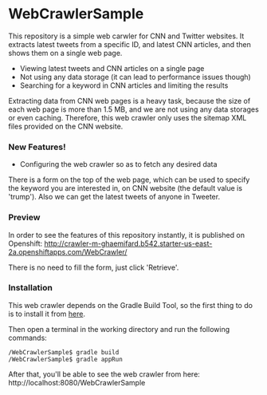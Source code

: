 # WebCrawlerSample
 
This repository is a simple web carwler for CNN and Twitter websites. It extracts latest tweets from a specific ID, and latest CNN articles, and then shows them on a single web page. 

  - Viewing latest tweets and CNN articles on a single page
  - Not using any data storage (it can lead to performance issues though)
  - Searching for a keyword in CNN articles and limiting the results

Extracting data from CNN web pages is a heavy task, because the size of each web page is more than 1.5 MB, and we are not using any data storages or even caching. Therefore, this web crawler only uses the sitemap XML files provided on the CNN website.  

### New Features!

  - Configuring the web crawler so as to fetch any desired data 

There is a form on the top of the web page, which can be used to specify the keyword you are interested in, on CNN website (the default value is 'trump'). Also we can get the latest tweets of anyone in Tweeter.

### Preview

In order to see the features of this repository instantly, it is published on Openshift: http://crawler-m-ghaemifard.b542.starter-us-east-2a.openshiftapps.com/WebCrawler/

There is no need to fill the form, just click 'Retrieve'.

### Installation

This web crawler depends on the Gradle Build Tool, so the first thing to do is to install it from [here](https://gradle.org/install/).

Then open a terminal in the working directory and run the following commands:

``` 
/WebCrawlerSample$ gradle build
/WebCrawlerSample$ gradle appRun
```

After that, you'll be able to see the web crawler from here: http://localhost:8080/WebCrawlerSample

 
